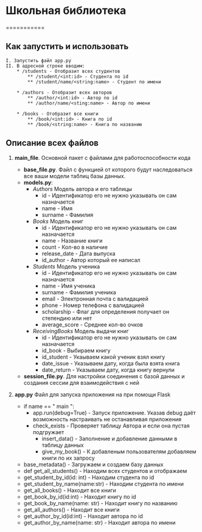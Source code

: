 # Школьная библиотека
===========
## Как запустить и использовать
    I. Запустить файл app.py
    II. В адресной строке вводим:
        * /students - Отобразит всех студентов
            ** /student/<int:id> - Студента по id
            ** /student/name/<string:name> - Студент по имени

        * /authors - Отобразит всех авторов
            ** /author/<int:id> - Автор по id
            ** /author/name/<sting:name> - Автор по имени

        * /books - Отобразит все книги
            ** /book/<int:id> - Книга по id
            ** /book/<string:name> - Книга по названию
        
## Описание всех файлов
1. **main_file**. Основной пакет с файлами для работоспособности кода
   * **base_file.py**. Файл с функцией от которого будут наследоваться все ваши модели таблиц базы данных.
   * **models.py**:
     - *Authors* Модель автора и его таблицы
         + id - Идентификатор его не нужно указывать он сам назначается
         + name - Имя 
         + surname - Фамилия
     - *Books* Модель книг
         + id - Идентификатор его не нужно указывать он сам назначается
         + name - Название книги
         + count - Кол-во в наличие
         + release_date - Дата выпуска
         + id_author - Автор который ее написал
     - *Students* Модель ученика
         + id - Идентификатор его не нужно указывать он сам назначается
         + name - Имя ученика
         + surname - Фамилия ученика
         + email - Электронная почта с валидацией
         + phone - Номер телефона с валидацией
         + scholarship - Флаг для определения получает он степендию или нет
         + average_score - Среднее кол-во очков
     - *ReceivingBooks* Модель выдачи книг
         + id - Идентификатор его не нужно указывать он сам назначается
         + id_book - Выбираем книгу
         + id_student - Укаываем какой ученик взял книгу
         + date_issue - Указываем дату, когда была взята книга
         + date_return - Указываем дату, когда книгу вернули
   * **session_file.py**. Для настройки соединения с базой данных и создания сессии для взаимодействия с ней

2. **app.py** Файл для запуска приложения на при помощи Flask
    * if name == " main ":
        - app.run(debug=True) - Запуск приложение. Указав debug даёт возможность настраивать не останавливая приложения
        - check_exists - Проверяет таблицу Автора и если она пустая подгружает
            + insert_data() - Заполнение и добавление данными в таблицу данных
            + give_my_book() - К добавленым пользователям добавляем книги по их запросу
    * base_metadata() - Загружаем и создаем базу данных
    * def get_all_students() - Находим всех студентов и отображаем
    * get_student_by_id(id: int) - Находим студента по id
    * get_student_by_name(name:str) - Находим студента по имени
    * get_all_books() - Находит все книги
    * get_book_by_id(id:int) - Находит книгу по id
    * get_book_by_name(name: str) - Находит книгу по названию
    * get_all_authors() - Находит все книги
    * get_author_by_id(id:int) - Находит автора по id
    * get_author_by_name(name: str) - Находит автора по имени